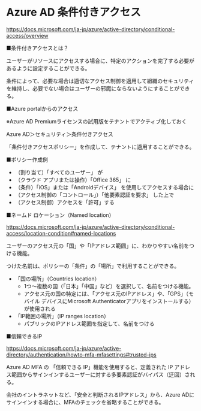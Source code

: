 
# Azure AD 条件付きアクセス

https://docs.microsoft.com/ja-jp/azure/active-directory/conditional-access/overview

■条件付きアクセスとは？
    
ユーザーがリソースにアクセスする場合に、特定のアクションを完了する必要があるように設定することができる。

条件によって、必要な場合は適切なアクセス制御を適用して組織のセキュリティを維持し、必要でない場合はユーザーの邪魔にならないようにすることができる。

■Azure portalからのアクセス

※Azure AD Premiumライセンスの試用版をテナントでアクティブ化しておく

Azure AD＞セキュリティ＞条件付きアクセス

「条件付きアクセスポリシー」を作成して、テナントに適用することができる。

■ポリシー作成例

- （割り当て）「すべてのユーザー」 が
- （クラウド アプリまたは操作）「Office 365」 に
- （条件）「iOS」または「Androidデバイス」 を使用してアクセスする場合に
- （アクセス制御の「コントロール」）「他要素認証を要求」 した上で
- （アクセス制御）アクセスを「許可」する

■ネームド ロケーション（Named location）

https://docs.microsoft.com/ja-jp/azure/active-directory/conditional-access/location-condition#named-locations

ユーザーのアクセス元の「国」や「IPアドレス範囲」に、わかりやすい名前をつける機能。

つけた名前は、ポリシーの「条件」の「場所」で利用することができる。

- 「国の場所」（Countries location）
  - 1つ～複数の国（「日本」「中国」など）を選択して、名前をつける機能。
  - アクセス元の国の特定には、「アクセス元のIPアドレス」や、「GPS」（モバイル デバイスにMicrosoft Authenticatorアプリをインストールする）が使用される
- 「IP範囲の場所」（IP ranges location）
  - パブリックのIPアドレス範囲を指定して、名前をつける

■信頼できるIP

https://docs.microsoft.com/ja-jp/azure/active-directory/authentication/howto-mfa-mfasettings#trusted-ips

Azure AD MFA の 「信頼できる IP」機能を使用すると、定義された IP アドレス範囲からサインインするユーザーに対する多要素認証がバイパス（迂回）される。

会社のイントラネットなど、「安全と判断されるIPアドレス」から、Azure ADにサインインする場合に、MFAのチェックを省略することができる。

